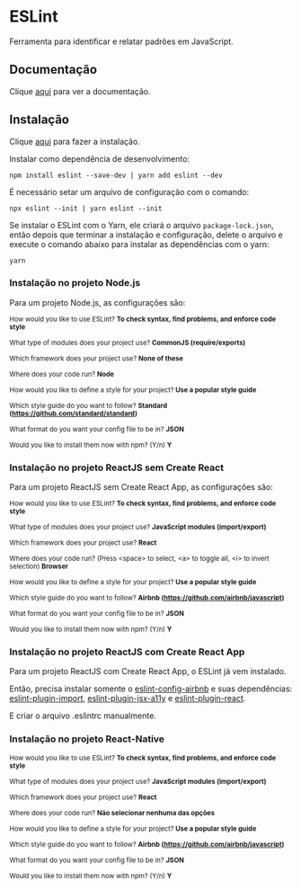 # ESLint

Ferramenta para identificar e relatar padrões em JavaScript.

## Documentação

Clique [aqui](https://github.com/eslint/eslint) para ver a documentação.

## Instalação

Clique [aqui](https://www.npmjs.com/package/eslint) para fazer a instalação.

Instalar como dependência de desenvolvimento:

```
npm install eslint --save-dev | yarn add eslint --dev
```

É necessário setar um arquivo de configuração com o comando:

```
npx eslint --init | yarn eslint --init
```

Se instalar o ESLint com o Yarn, ele criará o arquivo `package-lock.json`, então depois que terminar a instalação e configuração, delete o arquivo e execute o comando abaixo para instalar as dependências com o yarn:

```
yarn
```

### Instalação no projeto Node.js

Para um projeto Node.js, as configurações são:

<sub> How would you like to use ESLint? **To check syntax, find problems, and enforce code style** </sub>

<sub> What type of modules does your project use? **CommonJS (require/exports)** </sub>

<sub> Which framework does your project use? **None of these** </sub>

<sub> Where does your code run? **Node** </sub>

<sub> How would you like to define a style for your project? **Use a popular style guide** </sub>

<sub> Which style guide do you want to follow? **Standard (https://github.com/standard/standard)** </sub>

<sub> What format do you want your config file to be in? **JSON** </sub>

<sub> Would you like to install them now with npm? (Y/n) **Y** </sub>

### Instalação no projeto ReactJS sem Create React

Para um projeto ReactJS sem Create React App, as configurações são:

<sub> How would you like to use ESLint? **To check syntax, find problems, and enforce code style** </sub>

<sub> What type of modules does your project use? **JavaScript modules (import/export)** </sub>

<sub> Which framework does your project use? **React** </sub>

<sub> Where does your code run? (Press \<space> to select, \<a> to toggle all, \<i> to invert selection) **Browser** </sub>

<sub> How would you like to define a style for your project? **Use a popular style guide** </sub>

<sub> Which style guide do you want to follow? **Airbnb (https://github.com/airbnb/javascript)** </sub>

<sub> What format do you want your config file to be in? **JSON** </sub>

<sub> Would you like to install them now with npm? (Y/n) **Y** </sub>

### Instalação no projeto ReactJS com Create React App

Para um projeto ReactJS com Create React App, o ESLint já vem instalado.

Então, precisa instalar somente o [eslint-config-airbnb](eslint-config-airbnb.md) e suas dependências: [eslint-plugin-import](eslint-plugin-import.md), [eslint-plugin-jsx-a11y](eslint-plugin-jsx-a11y.md) e [eslint-plugin-react](eslint-plugin-react.md).

E criar o arquivo .eslintrc manualmente.

### Instalação no projeto React-Native

<sub> How would you like to use ESLint? **To check syntax, find problems, and enforce code style** </sub>

<sub> What type of modules does your project use? **JavaScript modules (import/export)** </sub>

<sub> Which framework does your project use? **React** </sub>

<sub> Where does your code run? **Não selecionar nenhuma das opções** </sub>

<sub> How would you like to define a style for your project? **Use a popular style guide** </sub>

<sub> Which style guide do you want to follow? **Airbnb (https://github.com/airbnb/javascript)** </sub>

<sub> What format do you want your config file to be in? **JSON** </sub>

<sub> Would you like to install them now with npm? (Y/n) **Y** </sub>
